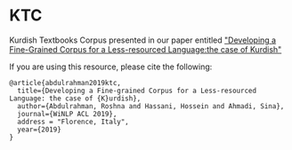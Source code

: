 # KTC
Kurdish Textbooks Corpus presented in our paper entitled ["Developing a Fine-Grained Corpus for a Less-resourced Language:the case of Kurdish"](https://arxiv.org/pdf/1909.11467.pdf)

If you are using this resource, please cite the following: 

~~~
@article{abdulrahman2019ktc,
  title={Developing a Fine-grained Corpus for a Less-resourced Language: the case of {K}urdish},
  author={Abdulrahman, Roshna and Hassani, Hossein and Ahmadi, Sina},
  journal={WiNLP ACL 2019},
  address = "Florence, Italy",
  year={2019}
}
~~~
